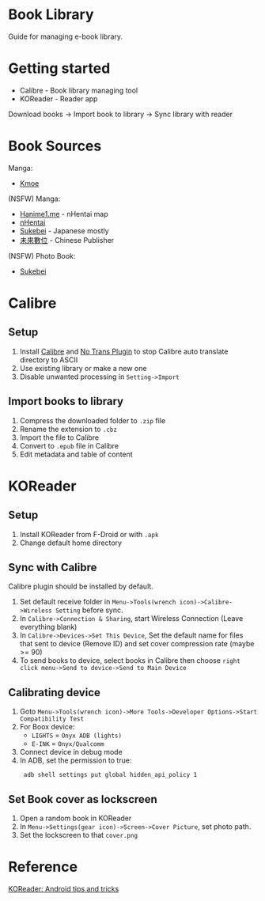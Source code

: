 # Book Library 

Guide for managing e-book library.

# Getting started
- Calibre - Book library managing tool
- KOReader - Reader app 

Download books -> Import book to library -> Sync library with reader

# Book Sources

Manga:
- [Kmoe](https://kox.moe/)

(NSFW) Manga:
- [Hanime1.me](https://hanime1.me/comics) - nHentai map 
- [nHentai](https://nhentai.net/)
- [Sukebei](https://sukebei.nyaa.si/?f=0&c=1_4&q=) - Japanese mostly
- [未來數位](https://future-digi.com/) - Chinese Publisher

(NSFW) Photo Book:
- [Sukebei](https://sukebei.nyaa.si/?f=0&c=2_1&q=)
 
# Calibre

## Setup

1. Install [Calibre](https://calibre-ebook.com/download) and [No Trans Plugin](https://github.com/Cirn09/calibre-do-not-translate-my-path) to stop Calibre auto translate directory to ASCII 
2. Use existing library or make a new one
3. Disable unwanted processing in `Setting->Import`

## Import books to library 

1. Compress the downloaded folder to `.zip` file 
2. Rename the extension to `.cbz` 
3. Import the file to Calibre
4. Convert to `.epub` file in Calibre
5. Edit metadata and table of content

# KOReader

## Setup

1. Install KOReader from F-Droid or with `.apk`
2. Change default home directory 

## Sync with Calibre

Calibre plugin should be installed by default. 

1. Set default receive folder in `Menu->Tools(wrench icon)->Calibre->Wireless Setting` before sync.
2. In `Calibre->Connection & Sharing`, start Wireless Connection (Leave everything blank)
3. In `Calibre->Devices->Set This Device`, Set the default name for files that sent to device (Remove ID) and set cover compression rate (maybe >= 90)
4. To send books to device, select books in Calibre then choose `right click menu->Send to device->Send to Main Device`

## Calibrating device

1. Goto `Menu->Tools(wrench icon)->More Tools->Developer Options->Start Compatibility Test`  
2. For Boox device:
   - `LIGHTS` = `Onyx ADB (lights)` 
   - `E-INK` = `Onyx/Qualcomm`
3. Connect device in debug mode
4. In ADB, set the permission to true: 
   ```shell
    adb shell settings put global hidden_api_policy 1
   ```

## Set Book cover as lockscreen

1. Open a random book in KOReader
2. In `Menu->Settings(gear icon)->Screen->Cover Picture`, set photo path.
3. Set the lockscreen to that `cover.png`

# Reference
[KOReader: Android tips and tricks](https://github.com/koreader/koreader/wiki/android-tips-and-tricks)